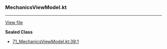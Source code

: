 ### MechanicsViewModel.kt
---
[View file](files/71_MechanicsViewModel.kt)

**Sealed Class**

 - [71_MechanicsViewModel.kt:39:1](files/71_MechanicsViewModel.kt#L39)
